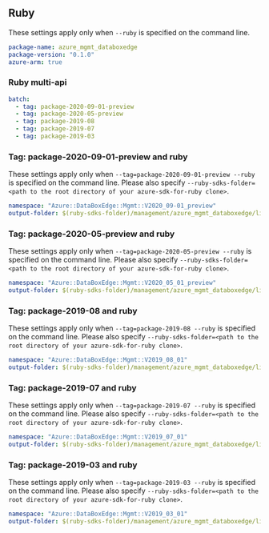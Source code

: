 ## Ruby

These settings apply only when `--ruby` is specified on the command line.

``` yaml $(ruby)
package-name: azure_mgmt_databoxedge
package-version: "0.1.0"
azure-arm: true
```

### Ruby multi-api

``` yaml $(ruby) && $(multiapi)
batch:
  - tag: package-2020-09-01-preview
  - tag: package-2020-05-preview
  - tag: package-2019-08
  - tag: package-2019-07
  - tag: package-2019-03
```

### Tag: package-2020-09-01-preview and ruby

These settings apply only when `--tag=package-2020-09-01-preview --ruby` is specified on the command line.
Please also specify `--ruby-sdks-folder=<path to the root directory of your azure-sdk-for-ruby clone>`.

``` yaml $(tag) == 'package-2020-09-01-preview' && $(ruby)
namespace: "Azure::DataBoxEdge::Mgmt::V2020_09-01_preview"
output-folder: $(ruby-sdks-folder)/management/azure_mgmt_databoxedge/lib
```

### Tag: package-2020-05-preview and ruby

These settings apply only when `--tag=package-2020-05-preview --ruby` is specified on the command line.
Please also specify `--ruby-sdks-folder=<path to the root directory of your azure-sdk-for-ruby clone>`.

``` yaml $(tag) == 'package-2020-05-preview' && $(ruby)
namespace: "Azure::DataBoxEdge::Mgmt::V2020_05_01_preview"
output-folder: $(ruby-sdks-folder)/management/azure_mgmt_databoxedge/lib
```

### Tag: package-2019-08 and ruby

These settings apply only when `--tag=package-2019-08 --ruby` is specified on the command line.
Please also specify `--ruby-sdks-folder=<path to the root directory of your azure-sdk-for-ruby clone>`.

``` yaml $(tag) == 'package-2019-08' && $(ruby)
namespace: "Azure::DataBoxEdge::Mgmt::V2019_08_01"
output-folder: $(ruby-sdks-folder)/management/azure_mgmt_databoxedge/lib
```

### Tag: package-2019-07 and ruby

These settings apply only when `--tag=package-2019-07 --ruby` is specified on the command line.
Please also specify `--ruby-sdks-folder=<path to the root directory of your azure-sdk-for-ruby clone>`.

``` yaml $(tag) == 'package-2019-07' && $(ruby)
namespace: "Azure::DataBoxEdge::Mgmt::V2019_07_01"
output-folder: $(ruby-sdks-folder)/management/azure_mgmt_databoxedge/lib
```

### Tag: package-2019-03 and ruby

These settings apply only when `--tag=package-2019-03 --ruby` is specified on the command line.
Please also specify `--ruby-sdks-folder=<path to the root directory of your azure-sdk-for-ruby clone>`.

``` yaml $(tag) == 'package-2019-03' && $(ruby)
namespace: "Azure::DataBoxEdge::Mgmt::V2019_03_01"
output-folder: $(ruby-sdks-folder)/management/azure_mgmt_databoxedge/lib
```
